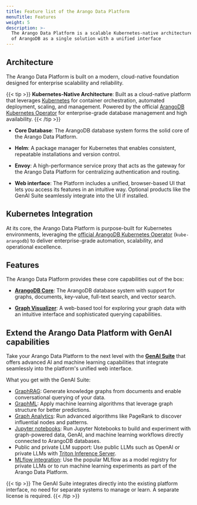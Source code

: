 ```yaml
---
title: Feature list of the Arango Data Platform
menuTitle: Features
weight: 5
description: >-
  The Arango Data Platform is a scalable Kubernetes-native architecture that gets you all features
  of ArangoDB as a single solution with a unified interface
---
```

## Architecture

The Arango Data Platform is built on a modern, cloud-native foundation designed for enterprise scalability and reliability.

{{< tip >}}
**Kubernetes-Native Architecture**: Built as a cloud-native platform that leverages 
[Kubernetes](https://kubernetes.io/) for container orchestration, automated deployment, 
scaling, and management. Powered by the official 
[ArangoDB Kubernetes Operator](https://arangodb.github.io/kube-arangodb/) for
enterprise-grade database management and high availability.
{{< /tip >}}

- **Core Database**: The ArangoDB database system forms the solid core
  of the Arango Data Platform.

- **Helm**: A package manager for Kubernetes that enables consistent, repeatable
  installations and version control.

- **Envoy**: A high-performance service proxy that acts as the gateway for the
  Arango Data Platform for centralizing authentication and routing.

- **Web interface**: The Platform includes a unified, browser-based UI that lets
  you access its features in an intuitive way. Optional products like the
  GenAI Suite seamlessly integrate into the UI if installed.

## Kubernetes Integration

At its core, the Arango Data Platform is purpose-built for Kubernetes environments, leveraging the 
[official ArangoDB Kubernetes Operator](https://arangodb.github.io/kube-arangodb/docs/) 
(`kube-arangodb`) to deliver enterprise-grade automation, scalability, and operational excellence.

## Features

The Arango Data Platform provides these core capabilities out of the box:

- [**ArangoDB Core**](../../arangodb/3.12/_index.md): The ArangoDB database system with support for
  graphs, documents, key-value, full-text search, and vector search.

- [**Graph Visualizer**](graph-visualizer.md):
  A web-based tool for exploring your graph data with an intuitive interface and
  sophisticated querying capabilities.

## Extend the Arango Data Platform with GenAI capabilities

Take your Arango Data Platform to the next level with the [**GenAI Suite**](../../gen-ai/_index.md) that offers advanced AI and machine learning capabilities that integrate seamlessly into the platform's unified web interface.

What you get with the GenAI Suite:

- [GraphRAG](../../gen-ai/graphrag/): Generate knowledge graphs from documents and enable
   conversational querying of your data.
- [GraphML](../../gen-ai/graphml/): Apply machine learning algorithms that leverage graph
  structure for better predictions.
- [Graph Analytics](../../gen-ai/graph-analytics/): Run advanced algorithms like PageRank
  to discover influential nodes and patterns.
- [Jupyter notebooks](../../gen-ai/notebook-servers.md): Run Jupyter Notebooks to build and
  experiment with graph-powered data, GenAI, and machine learning workflows directly connected
  to ArangoDB databases. 
- Public and private LLM support: Use public LLMs such as OpenAI
  or private LLMs with [Triton Inference Server](../gen-ai/services/triton-inference-server.md).
- [MLflow integration](../gen-ai/services/mlflow.md): Use the popular MLflow as a model registry
  for private LLMs or to run machine learning experiments as part of the Arango Data Platform.

{{< tip >}}
The GenAI Suite integrates directly into the existing platform interface, no need for
separate systems to manage or learn. A separate license is required.
{{< /tip >}}








